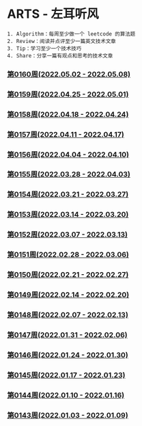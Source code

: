 # ARTS - 左耳听风
```
1. Algorithm：每周至少做一个 leetcode 的算法题
2. Review：阅读并点评至少一篇英文技术文章
3. Tip：学习至少一个技术技巧
4. Share：分享一篇有观点和思考的技术文章
```

### [第0160周(2022.05.02 - 2022.05.08)](https://github.com/vjudge/ARTS/blob/master/2022/第0160周.md)

### [第0159周(2022.04.25 - 2022.05.01)](https://github.com/vjudge/ARTS/blob/master/2022/第0159周.md)

### [第0158周(2022.04.18 - 2022.04.24)](https://github.com/vjudge/ARTS/blob/master/2022/第0158周.md)

### [第0157周(2022.04.11 - 2022.04.17)](https://github.com/vjudge/ARTS/blob/master/2022/第0157周.md)

### [第0156周(2022.04.04 - 2022.04.10)](https://github.com/vjudge/ARTS/blob/master/2022/第0156周.md)

### [第0155周(2022.03.28 - 2022.04.03)](https://github.com/vjudge/ARTS/blob/master/2022/第0155周.md)

### [第0154周(2022.03.21 - 2022.03.27)](https://github.com/vjudge/ARTS/blob/master/2022/第0154周.md)

### [第0153周(2022.03.14 - 2022.03.20)](https://github.com/vjudge/ARTS/blob/master/2022/第0153周.md)

### [第0152周(2022.03.07 - 2022.03.13)](https://github.com/vjudge/ARTS/blob/master/2022/第0152周.md)

### [第0151周(2022.02.28 - 2022.03.06)](https://github.com/vjudge/ARTS/blob/master/2022/第0151周.md)

### [第0150周(2022.02.21 - 2022.02.27)](https://github.com/vjudge/ARTS/blob/master/2022/第0150周.md)

### [第0149周(2022.02.14 - 2022.02.20)](https://github.com/vjudge/ARTS/blob/master/2022/第0149周.md)

### [第0148周(2022.02.07 - 2022.02.13)](https://github.com/vjudge/ARTS/blob/master/2022/第0148周.md)

### [第0147周(2022.01.31 - 2022.02.06)](https://github.com/vjudge/ARTS/blob/master/2022/第0147周.md)

### [第0146周(2022.01.24 - 2022.01.30)](https://github.com/vjudge/ARTS/blob/master/2022/第0146周.md)

### [第0145周(2022.01.17 - 2022.01.23)](https://github.com/vjudge/ARTS/blob/master/2022/第0145周.md)

### [第0144周(2022.01.10 - 2022.01.16)](https://github.com/vjudge/ARTS/blob/master/2022/第0144周.md)

### [第0143周(2022.01.03 - 2022.01.09)](https://github.com/vjudge/ARTS/blob/master/2022/第0143周.md)